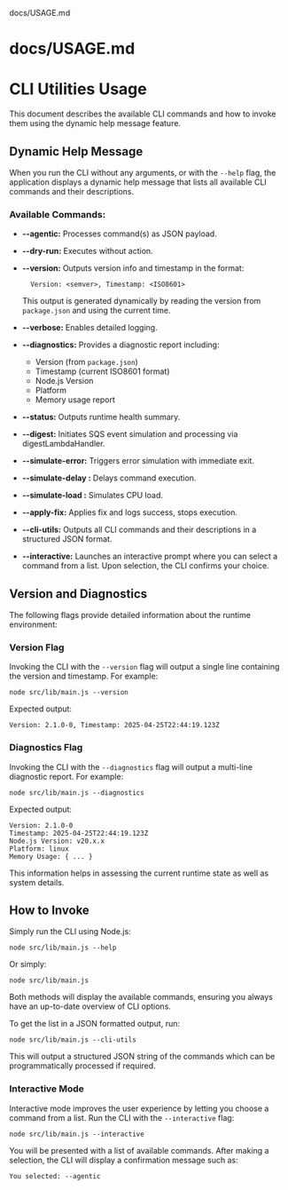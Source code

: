 docs/USAGE.md
# docs/USAGE.md
# CLI Utilities Usage

This document describes the available CLI commands and how to invoke them using the dynamic help message feature.

## Dynamic Help Message

When you run the CLI without any arguments, or with the `--help` flag, the application displays a dynamic help message that lists all available CLI commands and their descriptions.

### Available Commands:

- **--agentic:** Processes command(s) as JSON payload.
- **--dry-run:** Executes without action.
- **--version:** Outputs version info and timestamp in the format:
  
        Version: <semver>, Timestamp: <ISO8601>
  
  This output is generated dynamically by reading the version from `package.json` and using the current time.
- **--verbose:** Enables detailed logging.
- **--diagnostics:** Provides a diagnostic report including:
  - Version (from `package.json`)
  - Timestamp (current ISO8601 format)
  - Node.js Version
  - Platform
  - Memory usage report
- **--status:** Outputs runtime health summary.
- **--digest:** Initiates SQS event simulation and processing via digestLambdaHandler.
- **--simulate-error:** Triggers error simulation with immediate exit.
- **--simulate-delay <ms>:** Delays command execution.
- **--simulate-load <ms>:** Simulates CPU load.
- **--apply-fix:** Applies fix and logs success, stops execution.
- **--cli-utils:** Outputs all CLI commands and their descriptions in a structured JSON format.
- **--interactive:** Launches an interactive prompt where you can select a command from a list. Upon selection, the CLI confirms your choice.

## Version and Diagnostics

The following flags provide detailed information about the runtime environment:

### Version Flag

Invoking the CLI with the `--version` flag will output a single line containing the version and timestamp. For example:

    node src/lib/main.js --version

Expected output:

    Version: 2.1.0-0, Timestamp: 2025-04-25T22:44:19.123Z

### Diagnostics Flag

Invoking the CLI with the `--diagnostics` flag will output a multi-line diagnostic report. For example:

    node src/lib/main.js --diagnostics

Expected output:

    Version: 2.1.0-0
    Timestamp: 2025-04-25T22:44:19.123Z
    Node.js Version: v20.x.x
    Platform: linux
    Memory Usage: { ... }

This information helps in assessing the current runtime state as well as system details.

## How to Invoke

Simply run the CLI using Node.js:

    node src/lib/main.js --help

Or simply:

    node src/lib/main.js

Both methods will display the available commands, ensuring you always have an up-to-date overview of CLI options.

To get the list in a JSON formatted output, run:

    node src/lib/main.js --cli-utils

This will output a structured JSON string of the commands which can be programmatically processed if required.

### Interactive Mode

Interactive mode improves the user experience by letting you choose a command from a list. Run the CLI with the `--interactive` flag:

    node src/lib/main.js --interactive

You will be presented with a list of available commands. After making a selection, the CLI will display a confirmation message such as:

    You selected: --agentic

